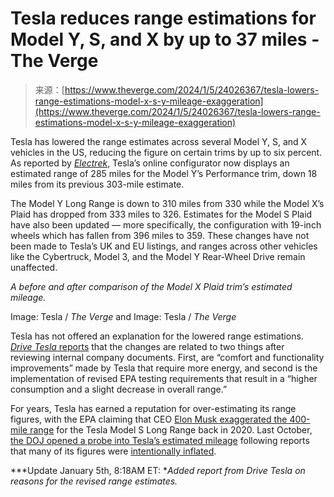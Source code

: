 <!--yml
category: 未分类
date: 2024-05-27 14:35:25
-->

# Tesla reduces range estimations for Model Y, S, and X by up to 37 miles - The Verge

> 来源：[https://www.theverge.com/2024/1/5/24026367/tesla-lowers-range-estimations-model-x-s-y-mileage-exaggeration](https://www.theverge.com/2024/1/5/24026367/tesla-lowers-range-estimations-model-x-s-y-mileage-exaggeration)

Tesla has lowered the range estimates across several Model Y, S, and X vehicles in the US, reducing the figure on certain trims by up to six percent. As reported by [*Electrek*](https://electrek.co/2024/01/05/tesla-model-y-range-estimate-reduced-by-6-becoming-more-realistic/), Tesla’s online configurator now displays an estimated range of 285 miles for the Model Y’s Performance trim, down 18 miles from its previous 303-mile estimate. 

The Model Y Long Range is down to 310 miles from 330 while the Model X’s Plaid has dropped from 333 miles to 326\. Estimates for the Model S Plaid have also been updated — more specifically, the configuration with 19-inch wheels which has fallen from 396 miles to 359\. These changes have not been made to Tesla’s UK and EU listings, and ranges across other vehicles like the Cybertruck, Model 3, and the Model Y Rear-Wheel Drive remain unaffected.

*A before and after comparison of the Model X Plaid trim’s estimated mileage.*

Image: Tesla / *The Verge* and Image: Tesla / *The Verge*

Tesla has not offered an explanation for the lowered range estimations. [*Drive Tesla* reports](https://driveteslacanada.ca/news/tesla-lowers-ranges-for-model-s-x-y-adds-stealth-grey-and-ultra-red-for-model-y/?utm_source=rss&utm_medium=rss&utm_campaign=tesla-lowers-ranges-for-model-s-x-y-adds-stealth-grey-and-ultra-red-for-model-y) that the changes are related to two things after reviewing internal company documents. First, are “comfort and functionality improvements” made by Tesla that require more energy, and second is the implementation of revised EPA testing requirements that result in a “higher consumption and a slight decrease in overall range.”

For years, Tesla has earned a reputation for over-estimating its range figures, with the EPA claiming that CEO [Elon Musk exaggerated the 400-mile range](/2020/5/1/21244556/elon-musk-lie-epa-tesla-model-s-range-miles-mistake-door) for the Tesla Model S Long Range back in 2020\. Last October, [the DOJ opened a probe into Tesla’s estimated mileage](/2023/10/23/23928563/tesla-doj-ev-range-exaggerate-investigation) following reports that many of its figures were [intentionally inflated](/2023/7/27/23809751/tesla-ev-range-estimate-anxiety-algorithm-full-charge).

***Update January 5th, 8:18AM ET: **Added report from Drive Tesla on reasons for the revised range estimates.*